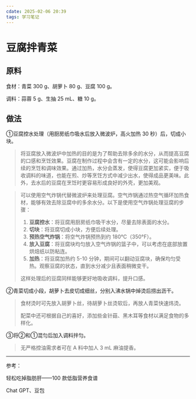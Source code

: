 ```yaml
---
cdate: 2025-02-06 20:39
tags: 学习笔记 
---
```


# 豆腐拌青菜

## 原料

食材：青菜 300 g、胡萝卜 80 g、豆腐 100 g。

调料：蒜蓉 5 g、生抽 25 mL、糖 10 g。

## 做法

①豆腐控水处理（用厨房纸巾吸水后放入微波炉，高火加热 30 秒）后，切成小块。

> 将豆腐放入微波炉中加热的目的是为了帮助去除多余的水分，从而提高豆腐的口感和烹饪效果。豆腐在制作过程中会含有一定的水分，这可能会影响后续的烹饪和调味效果。通过加热，水分会蒸发，使得豆腐更加紧实，便于吸收调料的味道，也能在煎、炒等烹饪方式中减少出水，使得成品更美味。此外，去水后的豆腐在烹饪时更容易形成良好的外壳，更加美观。

> 可以使用空气炸锅代替微波炉来处理豆腐。空气炸锅通过热空气循环加热食材，能够有效去除豆腐中的多余水分。以下是使用空气炸锅处理豆腐的步骤：
> 
> 1. **豆腐控水**：将豆腐用厨房纸巾吸干水分，尽量去除表面的水分。
> 2. **切块**：将豆腐切成小块，方便后续处理。
> 3. **预热空气炸锅**：将空气炸锅预热到约 180°C（350°F）。
> 4. **放入豆腐**：将豆腐块均匀放入空气炸锅的篮子中，可以考虑在底部放置烘焙纸以防粘连。
> 5. **加热**：将豆腐加热约 5-10 分钟，期间可以翻动豆腐块，确保均匀受热。观察豆腐的状态，直到水分减少且表面稍微变干。
> 
> 这样处理后的豆腐同样能够更好地吸收调料，提升口感。

②青菜切成小段，胡萝卜去皮切成细丝，分别入沸水锅中焯烫后捞出沥干。

> 食材烫时可先放入胡萝卜丝，待胡萝卜丝烫软后，再放人青菜快速炜烫。
> 
> 配菜中还可根据自己的喜好，添加些金针菇、黑木耳等食材以满足食物的多样化。

③将②和①混匀后加入调料拌匀。

> 无严格控油需求者可在 A 料中加人 3 mL 麻油提香。

---

参考：

轻松吃掉脂肪肝——100 款低脂营养食谱

Chat GPT、豆包